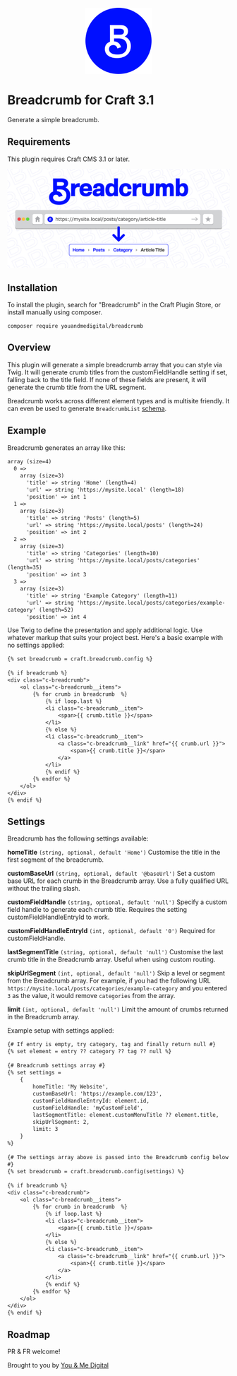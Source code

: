 <p align="center">
    <img src="https://github.com/youandmedigital/craft-breadcrumb/blob/master/src/icon.svg" alt="Craft Breadcrumb" width="150"/>
</p>

# Breadcrumb for Craft 3.1

Generate a simple breadcrumb.

## Requirements

This plugin requires Craft CMS 3.1 or later.

<p align="center">
    <img src="https://raw.githubusercontent.com/youandmedigital/craft-breadcrumb/master/src/resources/plugin-banner.jpg" alt="Breadcrumb from URL" />
</p>

## Installation

To install the plugin, search for "Breadcrumb" in the Craft Plugin Store, or install manually using composer.

```
composer require youandmedigital/breadcrumb
```

## Overview

This plugin will generate a simple breadcrumb array that you can style via Twig. It will generate crumb titles from the customFieldHandle setting if set, falling back to the title field. If none of these fields are present, it will generate the crumb title from the URL segment.

Breadcrumb works across different element types and is multisite friendly. It can even be used to generate `BreadcrumbList` [schema](https://developers.google.com/search/docs/data-types/breadcrumb#definitions).

## Example

Breadcrumb generates an array like this:

```array
array (size=4)
  0 =>
    array (size=3)
      'title' => string 'Home' (length=4)
      'url' => string 'https://mysite.local' (length=18)
      'position' => int 1
  1 =>
    array (size=3)
      'title' => string 'Posts' (length=5)
      'url' => string 'https://mysite.local/posts' (length=24)
      'position' => int 2
  2 =>
    array (size=3)
      'title' => string 'Categories' (length=10)
      'url' => string 'https://mysite.local/posts/categories' (length=35)
      'position' => int 3
  3 =>
    array (size=3)
      'title' => string 'Example Category' (length=11)
      'url' => string 'https://mysite.local/posts/categories/example-category' (length=52)
      'position' => int 4
```

Use Twig to define the presentation and apply additional logic. Use whatever markup that suits your project best. Here's a basic example with no settings applied:

```twig
{% set breadcrumb = craft.breadcrumb.config %}

{% if breadcrumb %}
<div class="c-breadcrumb">
    <ol class="c-breadcrumb__items">
        {% for crumb in breadcrumb  %}
            {% if loop.last %}
            <li class="c-breadcrumb__item">
                <span>{{ crumb.title }}</span>
            </li>
            {% else %}
            <li class="c-breadcrumb__item">
                <a class="c-breadcrumb__link" href="{{ crumb.url }}">
                    <span>{{ crumb.title }}</span>
                </a>
            </li>
            {% endif %}
        {% endfor %}
    </ol>
</div>
{% endif %}
```
## Settings

Breadcrumb has the following settings available:

**homeTitle**
`(string, optional, default 'Home')`
Customise the title in the first segment of the breadcrumb.

**customBaseUrl**
`(string, optional, default '@baseUrl')`
Set a custom base URL for each crumb in the Breadcrumb array. Use a fully qualified URL without the trailing slash.

**customFieldHandle**
`(string, optional, default 'null')`
Specify a custom field handle to generate each crumb title. Requires the setting customFieldHandleEntryId to work.

**customFieldHandleEntryId**
`(int, optional, default '0')`
Required for customFieldHandle.

**lastSegmentTitle**
`(string, optional, default 'null')`
Customise the last crumb title in the Breadcrumb array. Useful when using custom routing.

**skipUrlSegment**
`(int, optional, default 'null')`
Skip a level or segment from the Breadcrumb array. For example, if you had the following URL `https://mysite.local/posts/categories/example-category` and you entered `3` as the value, it would remove `categories` from the array.

**limit**
`(int, optional, default 'null')`
Limit the amount of crumbs returned in the Breadcrumb array.

Example setup with settings applied:

```twig
{# If entry is empty, try category, tag and finally return null #}
{% set element = entry ?? category ?? tag ?? null %}

{# Breadcrumb settings array #}
{% set settings =
    {
        homeTitle: 'My Website',
        customBaseUrl: 'https://example.com/123',
        customFieldHandleEntryId: element.id,
        customFieldHandle: 'myCustomField',
        lastSegmentTitle: element.customMenuTitle ?? element.title,
        skipUrlSegment: 2,
        limit: 3
    }
%}

{# The settings array above is passed into the Breadcrumb config below #}
{% set breadcrumb = craft.breadcrumb.config(settings) %}

{% if breadcrumb %}
<div class="c-breadcrumb">
    <ol class="c-breadcrumb__items">
        {% for crumb in breadcrumb  %}
            {% if loop.last %}
            <li class="c-breadcrumb__item">
                <span>{{ crumb.title }}</span>
            </li>
            {% else %}
            <li class="c-breadcrumb__item">
                <a class="c-breadcrumb__link" href="{{ crumb.url }}">
                    <span>{{ crumb.title }}</span>
                </a>
            </li>
            {% endif %}
        {% endfor %}
    </ol>
</div>
{% endif %}
```

## Roadmap

PR & FR welcome!

Brought to you by [You & Me Digital](https://youandme.digital)
